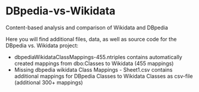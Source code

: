 # DBpedia-vs-Wikidata
Content-based analysis and comparison of Wikidata and DBpedia

Here you will find additional files, data, as well as source code for the DBpedia vs. Wikidata project:
- dbpediaWikidataClassMappings-455.ntriples
  contains automatically created mappings from dbo:Classes to Wikidata (455 mappings)
- Missing dbpedia wikidata Class Mappings - Sheet1.csv
  contains additional mappings for DBpedia Classes to Wikidata Classes as csv-file (additional 300+ mappings)
